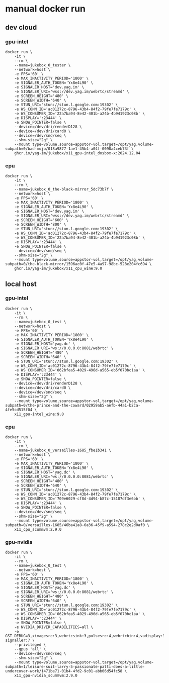 # manual docker run

## dev cloud

### gpu-intel

    docker run \
        -it \
        --rm \
        --name=jukebox_0_tester \
        --network=host \
        -e FPS='60' \
        -e MAX_INACTIVITY_PERIOD='1800' \
        -e SIGNALER_AUTH_TOKEN='Yx8e4L90' \
        -e SIGNALER_HOST='dev.yag.im' \
        -e SIGNALER_URI='wss://dev.yag.im/webrtc/streamd' \
        -e SCREEN_HEIGHT='480' \
        -e SCREEN_WIDTH='640' \
        -e STUN_URI='stun://stun.l.google.com:19302' \
        -e WS_CONN_ID='ac01272c-8796-43b4-84f2-79fe7fe7179c' \
        -e WS_CONSUMER_ID='22a7ba94-8e42-401b-a24b-4b941923c08b' \
        -e DISPLAY=':23444' \
        -e SHOW_POINTER=false \
        --device=/dev/dri/renderD128 \
        --device=/dev/dri/card0 \
        --device=/dev/snd/seq \
        --shm-size="2g" \
        --mount type=volume,source=appstor-vol,target=/opt/yag,volume-subpath=0/bad-mojo/018a9877-1ae1-45b4-a04f-0098a4ceb73f \
        ghcr.io/yag-im/jukebox/x11_gpu-intel_dosbox-x:2024.12.04

### cpu

    docker run \
        -it \
        --rm \
        --name=jukebox_0_the-black-mirror_5dc73b7f \
        --network=host \
        -e FPS='60' \
        -e MAX_INACTIVITY_PERIOD='1800' \
        -e SIGNALER_AUTH_TOKEN='Yx8e4L90' \
        -e SIGNALER_HOST='dev.yag.im' \
        -e SIGNALER_URI='wss://dev.yag.im/webrtc/streamd' \
        -e SCREEN_HEIGHT='600' \
        -e SCREEN_WIDTH='800' \
        -e STUN_URI='stun://stun.l.google.com:19302' \
        -e WS_CONN_ID='ac01272c-8796-43b4-84f2-79fe7fe7179c' \
        -e WS_CONSUMER_ID='22a7ba94-8e42-401b-a24b-4b941923c08b' \
        -e DISPLAY=':23444' \
        -e SHOW_POINTER=false \
        --device=/dev/snd/seq \
        --shm-size="2g" \
        --mount type=volume,source=appstor-vol,target=/opt/yag,volume-subpath=0/the-black-mirror/1596ac0f-47e5-4a97-98bc-528e204fc694 \
        ghcr.io/yag-im/jukebox/x11_cpu_wine:9.0

## local host

### gpu-intel

    docker run \
        -it \
        --rm \
        --name=jukebox_0_test \
        --network=host \
        -e FPS='60' \
        -e MAX_INACTIVITY_PERIOD='1800' \
        -e SIGNALER_AUTH_TOKEN='Yx8e4L90' \
        -e SIGNALER_HOST='yag.dc' \
        -e SIGNALER_URI='ws://0.0.0.0:8081/webrtc' \
        -e SCREEN_HEIGHT='480' \
        -e SCREEN_WIDTH='640' \
        -e STUN_URI='stun://stun.l.google.com:19302' \
        -e WS_CONN_ID='ac01272c-8796-43b4-84f2-79fe7fe7179c' \
        -e WS_CONSUMER_ID='062bfea5-4029-496d-a565-eb5f070bc1aa' \
        -e DISPLAY=':23444' \
        -e SHOW_POINTER=false \
        --device=/dev/dri/renderD128 \
        --device=/dev/dri/card0 \
        --device=/dev/snd/seq \
        --shm-size="2g" \
        --mount type=volume,source=appstor-vol,target=/opt/yag,volume-subpath=0/the-prince-and-the-coward/02959ab5-aefb-44a1-b2ca-4fe5cd515f04 \
        x11_gpu-intel_wine:9.0

### cpu

    docker run \
        -it \
        --rm \
        --name=jukebox_0_versailles-1685_fbe1b341 \
        --network=host \
        -e FPS='60' \
        -e MAX_INACTIVITY_PERIOD='1800' \
        -e SIGNALER_AUTH_TOKEN='Yx8e4L90' \
        -e SIGNALER_HOST='yag.dc' \
        -e SIGNALER_URI='ws://0.0.0.0:8081/webrtc' \
        -e SCREEN_HEIGHT='480' \
        -e SCREEN_WIDTH='640' \
        -e STUN_URI='stun://stun.l.google.com:19302' \
        -e WS_CONN_ID='ac01272c-8796-43b4-84f2-79fe7fe7179c' \
        -e WS_CONSUMER_ID='709e6029-cf8d-4d94-b87c-15187df3e6bb' \
        -e DISPLAY=':23444' \
        -e SHOW_POINTER=false \
        --device=/dev/snd/seq \
        --shm-size="2g" \
        --mount type=volume,source=appstor-vol,target=/opt/yag,volume-subpath=0/versailles-1685/46ba41a8-6a36-45f9-a594-278c2e2d0af0 \
        x11_cpu_scummvm:2.9.0

### gpu-nvidia

    docker run \
        -it \
        --rm \
        --name=jukebox_0_test \
        --network=host \
        -e FPS='60' \
        -e MAX_INACTIVITY_PERIOD='1800' \
        -e SIGNALER_AUTH_TOKEN='Yx8e4L90' \
        -e SIGNALER_HOST='yag.dc' \
        -e SIGNALER_URI='ws://0.0.0.0:8081/webrtc' \
        -e SCREEN_HEIGHT='480' \
        -e SCREEN_WIDTH='640' \
        -e STUN_URI='stun://stun.l.google.com:19302' \
        -e WS_CONN_ID='ac01272c-8796-43b4-84f2-79fe7fe7179c' \
        -e WS_CONSUMER_ID='062bfea5-4029-496d-a565-eb5f070bc1aa' \
        -e DISPLAY=':23444' \
        -e SHOW_POINTER=false \
        -e NVIDIA_DRIVER_CAPABILITIES=all \
        -e GST_DEBUG=3,ximagesrc:3,webrtcsink:3,pulsesrc:4,webrtcbin:4,vadisplay:3,webrtcsrc-signaller:7 \
        --privileged \
        --gpus 'all' \
        --device=/dev/snd/seq \
        --shm-size="2g" \
        --mount type=volume,source=appstor-vol,target=/opt/yag,volume-subpath=1/leisure-suit-larry-5-passionate-patti-does-a-little-undercover-work/1471be71-01b4-4fd2-9c01-abb06d54fc58 \
        x11_gpu-nvidia_scummvm:2.9.0
